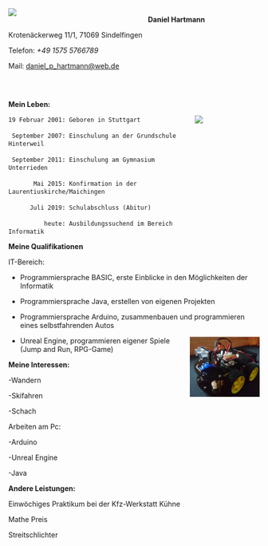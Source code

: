 
<img src="Bilder/BildDaniel1.png" width= "280" align="left" >




**Daniel Hartmann**

Krotenäckerweg 11/1, 71069 Sindelfingen

Telefon: *+49 1575 5766789*

Mail: [daniel_p_hartmann@web.de](http://mailto:daniel_p_hartmann@web.de)

```



```
**Mein Leben:**

<img src="Bilder/Abiball.png" width= "130" align="right" >

```
19 Februar 2001: Geboren in Stuttgart
           
 September 2007: Einschulung an der Grundschule Hinterweil
 
 September 2011: Einschulung am Gymnasium Unterrieden
 
       Mai 2015: Konfirmation in der Laurentiuskirche/Maichingen
 
      Juli 2019: Schulabschluss (Abitur)
     
          heute: Ausbildungssuchend im Bereich Informatik
```       

**Meine Qualifikationen**


IT-Bereich:

- Programmiersprache BASIC, erste Einblicke in den Möglichkeiten der Informatik

- Programmiersprache Java, erstellen von eigenen Projekten

- Programmiersprache Arduino, zusammenbauen und programmieren eines selbstfahrenden Autos

<img src="Bilder/Arduino.png" width= "140" align="right" > 

- Unreal Engine, programmieren eigener Spiele (Jump and Run, RPG-Game)



**Meine Interessen:**



 -Wandern
           
 -Skifahren
 
 -Schach
 
 Arbeiten am Pc:
 
  -Arduino
  
  -Unreal Engine
  
  -Java
  
  
  
  **Andere Leistungen:**
  
  Einwöchiges Praktikum bei der Kfz-Werkstatt Kühne
  
  Mathe Preis 
  
  Streitschlichter
  
  






